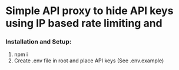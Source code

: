 # Simple API proxy to hide API keys using IP based rate limiting and 

### Installation and Setup:
1. npm i
2. Create .env file in root and place API keys (See .env.example)